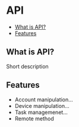 # API

- [What is API?](#what-is-api)
- [Features](#features)


## What is API?
Short description

## Features
- Account manipulation...
- Device manipulation...
- Task managemenet...
- Remote method
